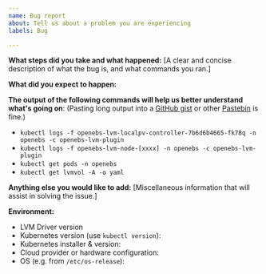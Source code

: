 ```yaml
---
name: Bug report
about: Tell us about a problem you are experiencing
labels: Bug

---
```


**What steps did you take and what happened:**
[A clear and concise description of what the bug is, and what commands you ran.]


**What did you expect to happen:**


**The output of the following commands will help us better understand what's going on**:
(Pasting long output into a [GitHub gist](https://gist.github.com) or other [Pastebin](https://pastebin.com/) is fine.)

* `kubectl logs -f openebs-lvm-localpv-controller-7b6d6b4665-fk78q -n openebs -c openebs-lvm-plugin`
* `kubectl logs -f openebs-lvm-node-[xxxx] -n openebs -c openebs-lvm-plugin`
* `kubectl get pods -n openebs`
* `kubectl get lvmvol -A -o yaml`

**Anything else you would like to add:**
[Miscellaneous information that will assist in solving the issue.]


**Environment:**
- LVM Driver version
- Kubernetes version (use `kubectl version`):
- Kubernetes installer & version:
- Cloud provider or hardware configuration:
- OS (e.g. from `/etc/os-release`):
